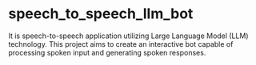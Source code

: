 # speech_to_speech_llm_bot
It is speech-to-speech application utilizing Large Language Model (LLM) technology. This project aims to create an interactive bot capable of processing spoken input and generating spoken responses.
